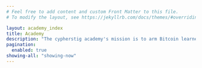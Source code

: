 ```yaml
---
# Feel free to add content and custom Front Matter to this file.
# To modify the layout, see https://jekyllrb.com/docs/themes/#overriding-theme-defaults

layout: academy_index
title: Academy
description: "The cypherstig academy's mission is to arm Bitcoin learners and teachers with the knowledge and passion necessary to spread sound money through every community being oppressed by corrupt authoritarian regimes leeching power from the centralized fiat currencies which they control."
pagination:
  enabled: true
showing-all: "showing-now"
---
```

